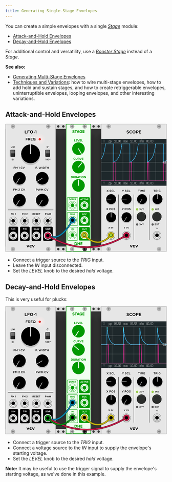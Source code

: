 ```yaml
---
title: Generating Single-Stage Envelopes
---
```


You can create a simple envelopes
with a single
[_Stage_](/modules/stage/)
module:

- [Attack-and-Hold Envelopes](#ah)
- [Decay-and-Hold Envelopes](#dh)


For additional control and versatility,
use a
[_Booster Stage_](/modules/booster-stage)
instead of a _Stage_.

**See also:**
- [Generating Multi-Stage Envelopes](/guides/generating-multi-stage-envelopes/)
- [Techniques and Variations](/guides/techniques-and-variations/):
how to wire multi-stage envelopes,
how to add hold and sustain stages,
and how to create
retriggerable envelopes,
uninterruptible envelopes,
looping envelopes,
and other interesting variations.

## <span id="ah">Attack-and-Hold</span> Envelopes

<img class="envelope" src="ah.png" alt="Attack and Hold Envelope" />

- Connect a trigger source to the *TRIG* input.
- Leave the *IN* input disconnected.
- Set the _LEVEL_ knob to the desired _hold_ voltage.

## <span id="dh">Decay-and-Hold</span> Envelopes

This is very useful for plucks:

<img class="envelope" src="dh.png" alt="Decay and Hold Envelope" />

- Connect a trigger source to the *TRIG* input.
- Connect a voltage source to the _IN_ input
    to supply the envelope's starting voltage.
- Set the _LEVEL_ knob to the desired _hold_ voltage.

**Note:**
It may be useful to use the trigger signal
to supply the envelope's starting voltage,
as we've done in this example.
